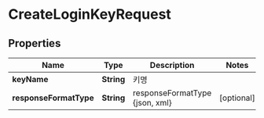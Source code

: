 
# CreateLoginKeyRequest

## Properties
Name | Type | Description | Notes
------------ | ------------- | ------------- | -------------
**keyName** | **String** | 키명 | 
**responseFormatType** | **String** | responseFormatType {json, xml} |  [optional]




